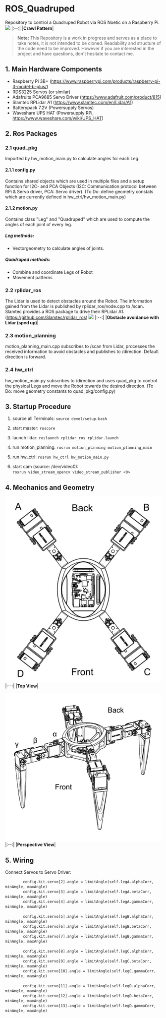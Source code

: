# ROS_Quadruped

Repository to control a Quadruped Robot via ROS Noetic on a Raspberry Pi.
![](media_files/20221017_184835.gif)
|:--:|
|<b>Crawl Pattern</b>|


>**Note:**
>This Repository is a work in progress and serves as a place to take notes, it is not intended to be cloned. Readability and structure of the code need to be improved. However if you are interested in the project and have questions, don't hesitate to contact me.


## 1. Main Hardware Components
- Raspberry Pi 3B+ (https://www.raspberrypi.com/products/raspberry-pi-3-model-b-plus/)
- RDS3225 Servos (or similar) 
- Adafruits PCA9685 Servo Driver (https://www.adafruit.com/product/815)
- Slamtec RPLidar A1 (https://www.slamtec.com/en/Lidar/A1)
- Batterypack 7.2V (Powersupply Servos)
- Waveshare UPS HAT (Powersupply RPi, https://www.waveshare.com/wiki/UPS_HAT)

## 2. Ros Packages

### 2.1 quad_pkg
Imported by hw_motion_main.py to calculate angles for each Leg.
#### 2.1.1 config.py
Contains shared objects which are used in multiple files and a setup function for I2C- and PCA Objects (I2C: Communication protocol between RPi & Servo driver, PCA: Servo driver).
(To Do: define geometry constats which are currently defined in hw_ctrl/hw_motion_main.py)
#### 2.1.2 motion.py
Contains class "Leg" and "Quadruped" which are used to compute the angles of each joint of every leg. 
##### Leg methods:
- Vectorgeometry to calculate angles of joints.
##### Quadruped methods:
- Combine and coordinate Legs of Robot
- Movement patterns

### 2.2 rplidar_ros
The Lidar is used to detect obstacles around the Robot. The information gained from the Lidar is published by rplidar_ros/node.cpp to /scan. Slamtec provides a ROS package to drive their RPLidar A1. (https://github.com/Slamtec/rplidar_ros)
![](media_files/20221017_184533.gif)
|:--:|
|<b>Obstacle avoidance with Lidar (sped up)</b>|

### 2.3 motion_planning
motion_planning_main.cpp subscribes to /scan from Lidar, processes the received information to avoid obstacles and publishes to /direction. Default direction is forward.

### 2.4 hw_ctrl
hw_motion_main.py subscribes to /direction and uses quad_pkg to control the physical Legs and move the Robot towards the desired direction. 
(To Do: move geometry constants to quad_pkg/config.py)

## 3. Startup Procedure 
1. source all Terminals:  `source devel/setup.bash`
2. start master:          `roscore`
3. launch lidar:          `roslaunch rplidar_ros rplidar.launch`
4. run motion_planning:   `rosrun motion_planning motion_planning_main`
5. run hw_ctrl:           `rosrun hw_ctrl hw_motion_main.py`

6. start cam (source: /dev/video0):             
        `rosrun video_stream_opencv video_stream_publisher <0>`

## 4. Mechanics and Geometry
![](media_files/Top_view.jpeg)
|:--:|
|<b>Top View</b>|

![](media_files/Perspective_view.jpeg)
|:--:|
|<b>Perspective View</b>|

## 5. Wiring

Connect Servos to Servo Driver:
```     
        config.kit.servo[2].angle = limitAngle(self.legA.alphaCorr, minAngle, maxAngle)
        config.kit.servo[3].angle = limitAngle(self.legA.betaCorr, minAngle, maxAngle)
        config.kit.servo[4].angle = limitAngle(self.legA.gammaCorr, minAngle, maxAngle)

        config.kit.servo[5].angle = limitAngle(self.legB.alphaCorr, minAngle, maxAngle)
        config.kit.servo[6].angle = limitAngle(self.legB.betaCorr, minAngle, maxAngle)
        config.kit.servo[7].angle = limitAngle(self.legB.gammaCorr, minAngle, maxAngle)

        config.kit.servo[8].angle = limitAngle(self.legC.alphaCorr, minAngle, maxAngle)
        config.kit.servo[9].angle = limitAngle(self.legC.betaCorr, minAngle, maxAngle)
        config.kit.servo[10].angle = limitAngle(self.legC.gammaCorr, minAngle, maxAngle)

        config.kit.servo[11].angle = limitAngle(self.legD.alphaCorr, minAngle, maxAngle)
        config.kit.servo[12].angle = limitAngle(self.legD.betaCorr, minAngle, maxAngle)
        config.kit.servo[13].angle = limitAngle(self.legD.gammaCorr, minAngle, maxAngle)
```

